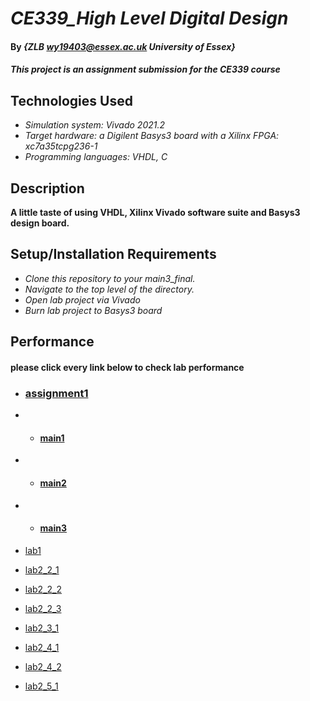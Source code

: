 <!--
 * @Author: YuWenlu wy19403@essex.ac.uk
 * @Date: 2023-02-10 10:52:36
 * @LastEditors: NicoleYu wy19403@essex.ac.uk
 * @LastEditTime: 2023-02-17 11:21:56
 * @FilePath: \undefinedc:\Users\YuWenlu\Documents\CE339-6\22-23_CE339_yu_wenlu\README.md
 * @Description: 这是默认设置,请设置`customMade`, 打开koroFileHeader查看配置 进行设置: https://github.com/OBKoro1/koro1FileHeader/wiki/%E9%85%8D%E7%BD%AE
-->
# _CE339_High Level Digital Design_

#### By _**{ZLB wy19403@essex.ac.uk University of Essex}**_

#### _This project is an assignment submission for the CE339 course_


## Technologies Used

* _Simulation system: Vivado 2021.2_
* _Target hardware: a Digilent Basys3 board with a Xilinx FPGA: xc7a35tcpg236-1_
* _Programming languages: VHDL, C_



## Description

**A little taste of using VHDL, Xilinx Vivado software suite and Basys3 design board.**

## Setup/Installation Requirements

* _Clone this repository to your main3_final._
* _Navigate to the top level of the directory._
* _Open lab project via Vivado_
* _Burn lab project to Basys3 board_

## Performance

#### please click every link below to check lab performance

* ### [assignment1](https://cseegit.essex.ac.uk/22-23-ce339/22-23_CE339_yu_wenlu/-/blob/4ab7059d9dd54c469d3d64de0d2aa0d7815b9668/assignment1/assignment1.md)
* * #### [main1](https://cseegit.essex.ac.uk/22-23-ce339/22-23_CE339_yu_wenlu/-/blob/4ab7059d9dd54c469d3d64de0d2aa0d7815b9668/assignment1/main1_one_digit/main1_one_digit.md)
* * #### [main2](https://cseegit.essex.ac.uk/22-23-ce339/22-23_CE339_yu_wenlu/-/blob/4ab7059d9dd54c469d3d64de0d2aa0d7815b9668/assignment1/main2_four_digits/main2_four_digits.md)
* * #### [main3](https://cseegit.essex.ac.uk/22-23-ce339/22-23_CE339_yu_wenlu/-/blob/4ab7059d9dd54c469d3d64de0d2aa0d7815b9668/assignment1/main3_final/main3_final.md)

* [lab1](https://cseegit.essex.ac.uk/22-23-ce339/22-23_CE339_yu_wenlu/-/blob/aa12d3236767a7b7205922d33e760ed8030b8e05/Lab1/lab1.md)
* [lab2_2_1 ](https://cseegit.essex.ac.uk/22-23-ce339/22-23_CE339_yu_wenlu/-/blob/aa12d3236767a7b7205922d33e760ed8030b8e05/lab2_2_1/lab2_2_1.md)
* [lab2_2_2 ](https://cseegit.essex.ac.uk/22-23-ce339/22-23_CE339_yu_wenlu/-/blob/aa12d3236767a7b7205922d33e760ed8030b8e05/lab2_2_2/lab2_2_2.md)
* [lab2_2_3 ](https://cseegit.essex.ac.uk/22-23-ce339/22-23_CE339_yu_wenlu/-/blob/aa12d3236767a7b7205922d33e760ed8030b8e05/lab2_2_3/lab2_2_3.md)
* [lab2_3_1 ](https://cseegit.essex.ac.uk/22-23-ce339/22-23_CE339_yu_wenlu/-/blob/aa12d3236767a7b7205922d33e760ed8030b8e05/lab2_3_1/lab2_3_1.md)
* [lab2_4_1 ](https://cseegit.essex.ac.uk/22-23-ce339/22-23_CE339_yu_wenlu/-/blob/aa12d3236767a7b7205922d33e760ed8030b8e05/lab2_4_1/lab2_4_1.md)
* [lab2_4_2 ](https://cseegit.essex.ac.uk/22-23-ce339/22-23_CE339_yu_wenlu/-/blob/aa12d3236767a7b7205922d33e760ed8030b8e05/lab2_4_2/lab2_4_2.md)
* [lab2_5_1 ](https://cseegit.essex.ac.uk/22-23-ce339/22-23_CE339_yu_wenlu/-/blob/aa12d3236767a7b7205922d33e760ed8030b8e05/lab2_5_1/lab2_5_1.md)
